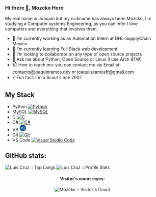 ### Hi there 👋, Mozcko Here

My real name is Joaquin but my nickname has always been Mozcko, I'm studying a Computer systems Engineering, as you can infer I love computers and everything that involves them.

- 🔭 I’m currently working as an Automation Intern at DHL-SupplyChain Mexico
- 🌱 I’m currently learning Full Stack web development
- 👯 I’m looking to collaborate on any type of open source projects
- 💬 Ask me about Python, Open Source or Linux (I use Arch BTW)
- 📫 How to reach me: you can contact me via Email at: [contacto@joaquinramos.dev]() or [joaquin.ramosff@gmail.com]()
- ⚡ Fun fact: I'm a Scout since 2007

## My Stack

<ul>
    <li>Python <a href="https://www.python.org/" title="Python"><img src="https://github.com/tomchen/stack-icons/blob/master/logos/python.svg" alt="Python" width="21px" height="21px"></a></li>
    <li>MySQL <a href="https://dev.mysql.com/" title="MySQL"><img src="https://github.com/tomchen/stack-icons/blob/master/logos/mysql.svg" alt="MySQL" width="21px" height="21px"></a></li>
    <!--<li>UiPath <a href="https://www.uipath.com/" title="UiPath"><img src="https://github.com/Meluiscruz/My_Image_bucket/blob/main/uipath-3.svg" alt="UiPath" width="21px" height="21px"></a></li>-->
    <li>C <a href="https://en.wikipedia.org/wiki/C_(programming_language)" title="C language"><img src="https://github.com/tomchen/stack-icons/blob/master/logos/c.svg" alt="C" width="21px" height="21px"></a></li>
    <li>C# <a href="https://en.wikipedia.org/wiki/C_Sharp_(programming_language)" title="C# language"><img src="https://github.com/tomchen/stack-icons/blob/master/logos/c-sharp.svg" alt="C#" width="21px" height="21px"></a></li>
    <li>VB <a href="https://en.wikipedia.org/wiki/Visual_Basic_.NET" title="Visual Basic"><img src="https://github.com/Meluiscruz/My_Image_bucket/blob/main/VB.NET_Logo.png" alt="C" width="21px" height="21px"></a></li>
    <li>Git <a href="https://git-scm.com/" title="Git"><img src="https://github.com/tomchen/stack-icons/blob/master/logos/git-icon.svg" alt="Git" width="21px" height="21px"></a></li>
    <li>VS Code <a href="https://code.visualstudio.com/" title="Visual Studio Code"><img src="https://github.com/tomchen/stack-icons/blob/master/logos/visual-studio-code.svg" alt="Visual Studio Code" width="21px" height="21px"></a></li>
  </ul>

<h2 align="left">GitHub stats: </h2>
<p align="left"><img src="https://github-readme-stats.vercel.app/api/top-langs/?username=mozcko&langs_count=10&theme=tokyonight&layout=compact" alt="Luis Cruz :: Top Langs" / height="200" width="400"> 
<align="right"><img src="https://github-readme-stats.vercel.app/api?username=mozcko&show_icons=true" alt="Luis Cruz :: Profile Stats" / height="230" width="400">
</p>

<h4 align="center">Visitor's count :eyes:</h4>
<p align="center"><img src="https://profile-counter.glitch.me/%7Bmozcko%7D/count.svg" alt="Mozcko :: Visitor's Count" /></p>

